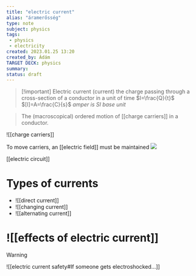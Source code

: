 ```yaml
---
title: "electric current"
alias: "áramerősség"
type: note
subject: physics
tags:
 - physics
 - electricity
created: 2023.01.25 13:20
created_by: Ádám
TARGET DECK: physics
summary: 
status: draft 
---
```

>[!important] Electric current (current)
>the charge passing through a cross-section of a conductor in a unit of time
>$I=\frac{Q}{t}$
>$[I]=A=\frac{C}{s}$
>*amper is SI base unit*


>The (macroscopical) ordered motion of [[charge carriers]] in a conductor.

![[charge carriers]]

To move carriers, an [[electric field]] must be maintained
![](https://www.shutterstock.com/image-vector/electron-flowing-theory-electric-current-260nw-1935482062.jpg)

[[electric circuit]]

# Types of currents
- ![[direct current]]
- ![[changing current]]
- ![[alternating current]]
# ![[effects of electric current]]
>[!warning] 
>![[electric current safety#If someone gets electroshocked…]]

